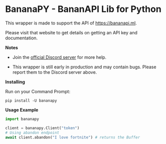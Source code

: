 # BananaPY - BananAPI Lib for Python

This wrapper is made to support the API of https://bananapi.ml.

Please visit that website to get details on getting an API key and documentation.

**Notes**

- Join the [official Discord server](https://discord.gg/3Nxb7yZ) for more help.

- This wrapper is still early in production and may contain bugs. Please report them to the Discord server above.

**Installing**

Run on your Command Prompt:

`pip install -U bananapy`

**Usage Example**

```py
import bananapy

client = bananapy.Client("token")
# Using abandon endpoint
await client.abandon("I love fortnite") # returns the Buffer
```
